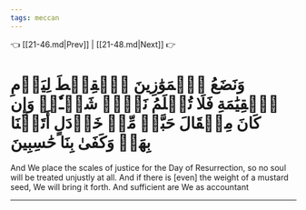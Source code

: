 ```yaml
---
tags: meccan
---
```


👈 [[21-46.md|Prev]] | [[21-48.md|Next]] 👉

# وَنَضَعُ ٱلۡمَوَٰزِينَ ٱلۡقِسۡطَ لِيَوۡمِ ٱلۡقِيَٰمَةِ فَلَا تُظۡلَمُ نَفۡسٞ شَيۡـٔٗاۖ وَإِن كَانَ مِثۡقَالَ حَبَّةٖ مِّنۡ خَرۡدَلٍ أَتَيۡنَا بِهَاۗ وَكَفَىٰ بِنَا حَٰسِبِينَ

And We place the scales of justice for the Day of Resurrection, so no soul will be treated unjustly at all. And if there is [even] the weight of a mustard seed, We will bring it forth. And sufficient are We as accountant

---

